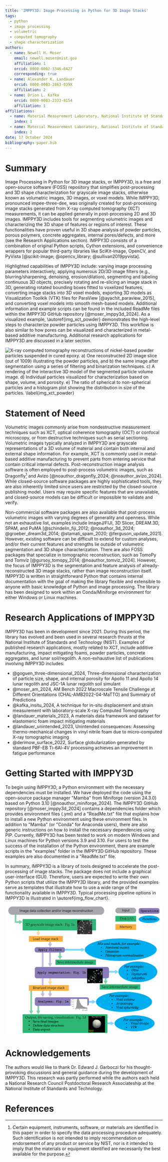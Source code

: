 ```yaml
---
title: 'IMPPY3D: Image Processing in Python for 3D Image Stacks'
tags:
  - python
  - image processing
  - volumetric
  - computed tomography
  - shape characterization
authors:
  - name: Newell H. Moser
    email: newell.moser@nist.gov
    affiliation: 1
    orcid: 0000-0002-3346-6427
    corresponding: true
  - name: Alexander K. Landauer
    orcid: 0000-0003-2863-039X
    affiliation: 2
  - name: Orion L. Kafka
    orcid: 0000-0003-2333-8154
    affiliation: 1
affiliations:
  - name: Material Measurement Laboratory, National Institute of Standards and Technology, 325 Broadway, Boulder, CO, 80305, USA
    index: 1
  - name: Material Measurement Laboratory, National Institute of Standards and Technology, 100 Bureau Drive, Gaithersburg, 20899, MD, USA
    index: 2
date: 17 October 2024
bibliography: paper.bib
---
```


# Summary

Image Processing in Python for 3D image stacks, or IMPPY3D, is a free and open-source software (FOSS) repository that simplifies post-processing and 3D shape characterization for grayscale image stacks, otherwise known as volumetric images, 3D images, or voxel models. While IMPPY3D, pronounced impee-three-dee, was originally created for post-processing image stacks generated from X-ray computed tomography (XCT) measurements, it can be applied generally in post-processing 2D and 3D images. IMPPY3D includes tools for segmenting volumetric images and characterizing the 3D shape of features or regions of interest. These functionalities have proven useful in 3D shape analysis of powder particles, porous polymers, concrete aggregates, internal pores/defects, and more (see the Research Applications section). IMPPY3D consists of a combination of original Python scripts, Cython extensions, and convenience wrappers for popular third-party libraries like SciKit-Image, OpenCV, and PyVista [@scikit-image; @opencv_library; @sullivan2019pyvista].

Highlighted capabilities of IMPPY3D include: varying image processing parameters interactively, applying numerous 2D/3D image filters (e.g., blurring/sharpening, denoising, erosion/dilation), segmenting and labeling continuous 3D objects, precisely rotating and re-slicing an image stack in 3D, generating rotated bounding boxes fitted to voxelized features, converting image stacks into 3D voxel models, exporting 3D models as Visualization Toolkik (VTK) files for ParaView [@ayachit_paraview_2015], and converting voxel models into smooth mesh-based models. Additional information and example scripts can be found in the included ReadMe files within the IMPPY3D GitHub repository [@moser_imppy3d_2024]. As a visualized example, \autoref{img_xct_powder} demonstrates the high-level steps to characterize powder particles using IMPPY3D. This workflow is also similar to how pores can be visualized and characterized in metal-based additive manufacturing. Additional research applications for IMPPY3D are discussed in a later section.

![X-ray computed tomography reconstructions of nickel-based powder particles suspended in cured epoxy. a) One reconstructed 2D image slice (out of 1009) illustrating the powder particles, and b) the same image after segmentation using a series of filtering and binarization techniques. c) A rendering of the interactive 3D model of the segmented particle volume image. d) Individual particles visualized for characterization based on shape, volume, and porosity. e) The ratio of spherical to non-spherical particles and a histogram plot showing the distribution in size of the particles. \label{img_xct_powder}](joss_fig1_powder_segmentation_500dpi_v1.png)


# Statement of Need

Volumetric images commonly arise from nondestructive measurement techniques such as XCT, optical coherence tomography (OCT) or confocal microscopy, or from destructive techniques such as serial sectioning. Volumetric images typically analyzed in IMPPY3D are grayscale representations of a 3D volume of material and contain both internal and external shape information. For example, XCT is commonly used in metal-based additive manufacturing to prevent parts from entering service that contain critical internal defects. Post-reconstruction image analysis software is often employed to post-process volumetric images, such as Dragonfly[^1] and Avizo [@noauthor_dragonfly_2024; @noauthor_avizo_2024]. While closed-source software packages are highly sophisticated tools, they are also inherently limited since users are restricted by the closed-source publishing model. Users may require specific features that are unavailable, and closed-source models can be difficult or impossible to validate and verify. 

Non-commercial software packages are also available that post-process volumetric images with varying degrees of generality and openness. While not an exhaustive list, examples include ImageJ/FIJI, 3D Slicer, DREAM.3D, SPAM, and PuMA [@schindelin_fiji_2012; @noauthor_3d_2024; @groeber_dream3d_2014; @stamati_spam_2020; @ferguson_update_2021]. However, existing software can be difficult to extend for custom analyses, and/or their current features and strengths lie outside of volumetric segmentation and 3D shape characterization. There are also FOSS packages that specialize in tomographic reconstruction, such as TomoPy and Tomviz [@gursoy_tomopy_2014; @noauthor_tomviz_2024]. However, the focus of IMPPY3D is the segmentation and feature analysis of already-reconstructed 3D image stacks, rather than image reconstruction itself. IMPPY3D is written in straightforward Python that contains internal documentation with the goal of making the library flexible and extensible to anyone with basic knowledge of Python and image processing. The library has been designed to work within an Conda/Miniforge environment for either Windows or Linux machines.  

[^1]: Certain equipment, instruments, software, or materials are identified in this paper in order to specify the data processing procedure adequately. Such identification is not intended to imply recommendation or endorsement of any product or service by NIST, nor is it intended to imply that the materials or equipment identified are necessarily the best available for the purpose.

# Research Applications of IMPPY3D

IMPPY3D has been in development since 2021. During this period, the library has evolved and been used in several research thrusts at the National Institute of Standards and Technology (NIST). Examples of published research applications, mostly related to XCT, include additive manufacturing, impact mitigating foams, powder particles, concrete aggregates, and lunar soil/regolith. A non-exhaustive list of publications involving IMPPY3D includes:

- @goguen_three-dimensional_2024, Three-dimensional characterization of particle size, shape, and internal porosity for Apollo 11 and Apollo 14 lunar regolith and JSC-1A lunar regolith soil simulant
- @moser_am_2024, AM Bench 2022 Macroscale Tensile Challenge at Different Orientations (CHAL-AMB2022-04-MaTTO) and Summary of Predictions
- @kafka_insitu_2024, A technique for in-situ displacement and strain measurement with laboratory-scale X-ray Computed Tomography
- @landauer_materials_2023, A materials data framework and dataset for elastomeric foam impact mitigating materials
- @landauer_unintended_2023, Unintended consequences: Assessing thermo-mechanical changes in vinyl nitrile foam due to micro-computed X-ray tomographic imaging
- @derimow_surface_2022, Surface globularization generated by standard PBF-EB Ti-6Al-4V processing achieves an improvement in fatigue performance


# Getting Started with IMPPY3D

To begin using IMPPY3D, a Python environment with the necessary dependencies must be installed. We have deployed the code using the open-source package manager "Mamba" from Miniforge (version 24.3.0) based on Python 3.10 [@noauthor_miniforge_2024]. The IMPPY3D GitHub repository [@moser_imppy3d_2024] contains a dependencies folder which provides environment files (.yml) and a "ReadMe.txt" file that explains how to install a new Python environment using these environment files. In addition to "Mamba" (or "Conda" for Anaconda users), there are also generic instructions on how to install the necessary dependencies using PIP. Currently, IMPPY3D has been tested to work on modern Windows and Linux machines for Python versions 3.9 and 3.10. For users to test the success of the installation of the Python environment, there are example scripts in the "examples" folder in the IMPPY3D GitHub repository. These examples are also documented in a "ReadMe.txt" file. 

In summary, IMPPY3D is a library of tools designed to accelerate the post-processing of image stacks. The package does not include a graphical user-interface (GUI). Therefore, users are expected to write their own Python scripts that utilize the IMPPY3D library, and the provided examples serve as templates that illustrate how to use a wide range of the functionality available in IMPPY3D. Typical processing pipeline options in IMPPY3D is illustrated in \autoref{img_flow_chart}.

![A high-level processing pipeline diagram illustrating typical steps and options available in IMPPY3D for 3D image stacks. \label{img_flow_chart}](joss_fig2_workflow_500dpi_v4.png)


# Acknowledgements

The authors would like to thank Dr. Edward J. Garboczi for his
thought-provoking discussions and general guidance during the development of
IMPPY3D. This research was partly performed while the authors each held a
National Research Council Postdoctoral Research Associateship at the National
Institute of Standards and Technology.


# References
